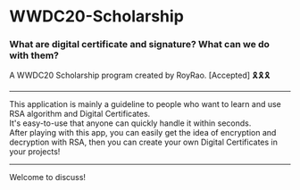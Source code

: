# WWDC20-Scholarship
### What are digital certificate and signature? What can we do with them?
A WWDC20 Scholarship program created by RoyRao.
[Accepted] 🎗🎗🎗 <br>
<hr>
This application is mainly a guideline to people who want to learn and use RSA algorithm and Digital Certificates.
<br>
It's easy-to-use that anyone can quickly handle it within seconds.
<br>
After playing with this app, you can easily get the idea of encryption and decryption with RSA, then you can create your own Digital Certificates in your projects!
<hr>
Welcome to discuss!
